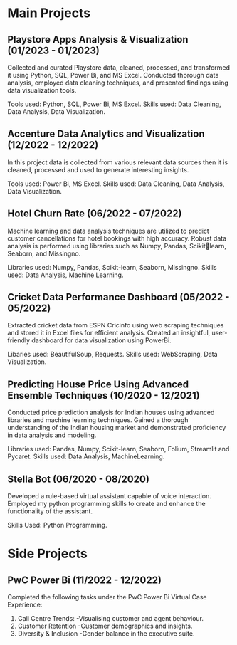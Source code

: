 # Main Projects


## Playstore Apps Analysis & Visualization (01/2023 - 01/2023)

Collected and curated Playstore data, cleaned, processed, and transformed it using Python, SQL, Power Bi, and MS Excel.
Conducted thorough data analysis, employed data cleaning techniques, and presented findings using data visualization tools.

Tools used: Python, SQL, Power Bi, MS Excel.
Skills used: Data Cleaning, Data Analysis, Data Visualization.

## Accenture Data Analytics and Visualization (12/2022 - 12/2022)

In this project data is collected from various relevant data sources then it is cleaned, processed and used to generate interesting insights.

Tools used: Power Bi, MS Excel.
Skills used: Data Cleaning, Data Analysis, Data Visualization.
    

## Hotel Churn Rate (06/2022 - 07/2022)

Machine learning and data analysis techniques are utilized to predict customer cancellations for hotel bookings with high accuracy.
Robust data analysis is performed using libraries such as Numpy, Pandas, Scikitlearn, Seaborn, and Missingno.

Libraries used: Numpy, Pandas, Scikit-learn, Seaborn, Missingno.
Skills used: Data Analysis, Machine Learning.


## Cricket Data Performance Dashboard (05/2022 - 05/2022)

Extracted cricket data from ESPN Cricinfo using web scraping techniques and stored it in Excel files for efficient analysis.
Created an insightful, user-friendly dashboard for data visualization using PowerBi.

Libaries used: BeautifulSoup, Requests.
Skills used: WebScraping, Data Visualization.


## Predicting House Price Using Advanced Ensemble Techniques (10/2020 - 12/2021)

Conducted price prediction analysis for Indian houses using advanced libraries and machine learning techniques.
Gained a thorough understanding of the Indian housing market and demonstrated proficiency in data analysis and modeling.

Libraries used: Pandas, Numpy, Scikit-learn, Seaborn, Folium, Streamlit and Pycaret.
Skills used: Data Analysis, MachineLearning.


## Stella Bot (06/2020 - 08/2020)

Developed a rule-based virtual assistant capable of voice interaction.
Employed my python programming skills to create and enhance the functionality of the assistant.

Skills Used: Python Programming.


# Side Projects


## PwC Power Bi (11/2022 - 12/2022)

Completed the following tasks under the PwC Power Bi Virtual Case Experience:
1. Call Centre Trends:
    -Visualising customer and agent behaviour.
2. Customer Retention
    -Customer demographics and insights.
3. Diversity & Inclusion
    -Gender balance in the executive suite.


